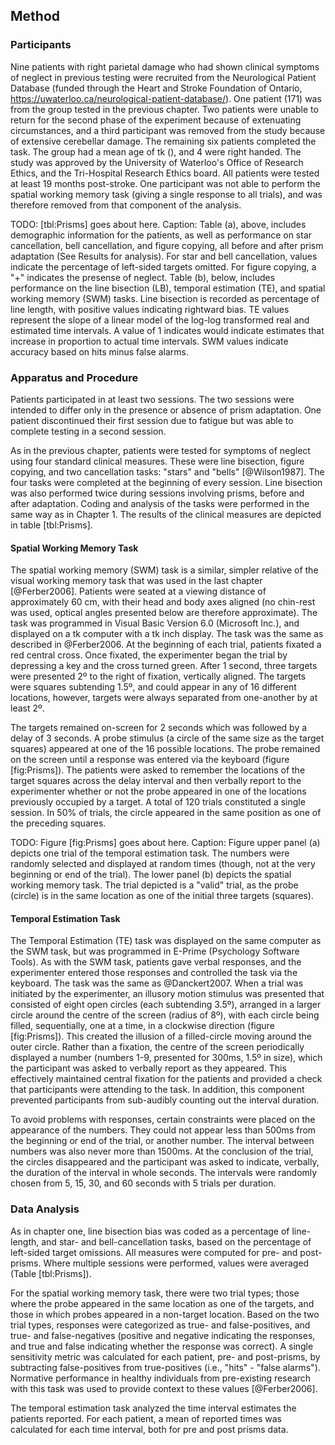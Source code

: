 Method
------

### Participants

Nine patients with right parietal damage who had shown clinical
symptoms of neglect in previous testing were recruited from the
Neurological Patient Database (funded through the Heart and Stroke
Foundation of Ontario,
https://uwaterloo.ca/neurological-patient-database/).  One patient
(171) was from the group tested in the previous chapter.  Two
patients were unable to return for the second phase of the
experiment because of extenuating circumstances, and a third
participant was removed from the study because of extensive
cerebellar damage. The remaining six patients completed the task.
The group had a mean age of tk (), and 4 were right handed. The
study was approved by the University of Waterloo's Office of
Research Ethics, and the Tri-Hospital Research Ethics board. All
patients were tested at least 19 months post-stroke.  One
participant was not able to perform the spatial working memory
task (giving a single response to all trials), and was therefore
removed from that component of the analysis.

TODO: [tbl:Prisms] goes about here. Caption: Table (a), above,
includes demographic information for the patients, as well as
performance on star cancellation, bell cancellation, and figure
copying, all before and after prism adaptation (See Results for
analysis).  For star and bell cancellation, values indicate the
percentage of left-sided targets omitted. For figure copying, a
"+" indicates the presense of neglect. Table (b), below, includes
performance on the line bisection (LB), temporal estimation (TE),
and spatial working memory (SWM) tasks. Line bisection is recorded
as percentage of line length, with positive values indicating
rightward bias. TE values represent the slope of a linear model of
the log-log transformed real and estimated time intervals. A value
of 1 indicates would indicate estimates that increase in
proportion to actual time intervals. SWM values indicate accuracy
based on hits minus false alarms.



### Apparatus and Procedure

Patients participated in at least two sessions. The two sessions
were intended to differ only in the presence or absence of prism
adaptation. One patient discontinued their first session due to
fatigue but was able to complete testing in a second session.

As in the previous chapter, patients were tested for symptoms of
neglect using four standard clinical measures. These were line
bisection, figure copying, and two cancellation tasks: "stars" and
"bells" [@Wilson1987]. The four tasks were completed at the
beginning of every session.  Line bisection was also performed
twice during sessions involving prisms, before and after
adaptation.  Coding and analysis of the tasks were performed in
the same way as in Chapter 1. The results of the clinical measures
are depicted in table [tbl:Prisms].

#### Spatial Working Memory Task

The spatial working memory (SWM) task is a similar, simpler
relative of the visual working memory task that was used in the
last chapter [@Ferber2006]. Patients were seated at a viewing
distance of approximately 60 cm, with their head and body axes
aligned (no chin-rest was used, optical angles presented below are
therefore approximate). The task was programmed in Visual Basic
Version 6.0 (Microsoft Inc.), and displayed on a tk computer with
a tk inch display. The task was the same as described in
@Ferber2006. At the beginning of each trial, patients fixated a
red central cross. Once fixated, the experimenter began the trial
by depressing a key and the cross turned green. After 1 second,
three targets were presented 2º to the right of fixation,
vertically aligned. The targets were squares subtending 1.5º, and
could appear in any of 16 different locations, however, targets
were always separated from one-another by at least 2º.

The targets remained on-screen for 2 seconds which was followed by
a delay of 3 seconds. A probe stimulus (a circle of the same size
as the target squares) appeared at one of the 16 possible
locations. The probe remained on the screen until a response was
entered via the keyboard (figure [fig:Prisms]). The patients were
asked to remember the locations of the target squares across the
delay interval and then verbally report to the experimenter
whether or not the probe appeared in one of the locations
previously occupied by a target. A total of 120 trials constituted
a single session.  In 50% of trials, the circle appeared in the
same position as one of the preceding squares.

TODO: Figure [fig:Prisms] goes about here. Caption: Figure upper
panel (a) depicts one trial of the temporal estimation task. The
numbers were randomly selected and displayed at random times
(though, not at the very beginning or end of the trial). The lower
panel (b) depicts the spatial working memory task. The trial
depicted is a "valid" trial, as the probe (circle) is in the same
location as one of the initial three targets (squares).

#### Temporal Estimation Task

The Temporal Estimation (TE) task was displayed on the same
computer as the SWM task, but was programmed in E-Prime
(Psychology Software Tools). As with the SWM task, patients gave
verbal responses, and the experimenter entered those responses and
controlled the task via the keyboard. The task was the same as
@Danckert2007. When a trial was initiated by the experimenter, an
illusory motion stimulus was presented that consisted of eight
open circles (each subtending 3.5º), arranged in a larger circle
around the centre of the screen (radius of 8º), with each circle
being filled, sequentially, one at a time, in a clockwise
direction (figure [fig:Prisms]).  This created the illusion of a
filled-circle moving around the outer circle. Rather than a
fixation, the centre of the screen periodically displayed a number
(numbers 1-9, presented for 300ms, 1.5º in size), which the
participant was asked to verbally report as they appeared. This
effectively maintained central fixation for the patients and
provided a check that participants were attending to the task. In
addition, this component prevented participants from sub-audibly
counting out the interval duration.

To avoid problems with responses, certain constraints were placed
on the appearance of the numbers. They could not appear less than
500ms from the beginning or end of the trial, or another number.
The interval between numbers was also never more than 1500ms. At
the conclusion of the trial, the circles disappeared and the
participant was asked to indicate, verbally, the duration of the
interval in whole seconds. The intervals were randomly chosen from
5, 15, 30, and 60 seconds with 5 trials per duration.

### Data Analysis

As in chapter one, line bisection bias was coded as a percentage
of line-length, and star- and bell-cancellation tasks, based on
the percentage of left-sided target omissions. All measures were
computed for pre- and post-prisms. Where multiple sessions were
performed, values were averaged (Table [tbl:Prisms]).

For the spatial working memory task, there were two trial types;
those where the probe appeared in the same location as one of the
targets, and those in which probes appeared in a non-target
location. Based on the two trial types, responses were categorized
as true- and false-positives, and true- and false-negatives
(positive and negative indicating the responses, and true and
false indicating whether the response was correct). A single
sensitivity metric was calculated for each patient, pre- and
post-prisms, by subtracting false-positives from true-positives
(i.e., "hits" - "false alarms"). Normative performance in healthy
individuals from pre-existing research with this task was used to
provide context to these values [@Ferber2006].

The temporal estimation task analyzed the time interval estimates
the patients reported. For each patient, a mean of reported times
was calculated for each time interval, both for pre and post
prisms data. 
